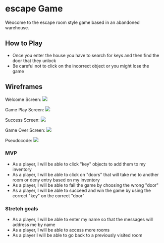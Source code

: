 # escape Game
Weocome to the escape room style game based in an abandoned warehouse. 
## How to Play
- Once you enter the house you have to search for keys and then find the door that they unlock
- Be careful not to click on the incorrect object or you might lose the game

## Wireframes

Welcome Screen:
<img src = "https://i.imgur.com/VpdnhlA.png">

Game Play Screen:
<img src = "https://i.imgur.com/ZoZfJ58.png">

Success Screen:
<img src = "https://i.imgur.com/t2IJeeu.png">

Game Over Screen:
<img src = "https://i.imgur.com/IskV9vX.png">

Pseudocode:
<img src = "https://i.imgur.com/0FGYdxK.jpg">

### MVP
- As a player, I will be able to click "key" objects to add them to my inventory 
- As a player, I will be able to click on "doors" that will take me to another room or deny entry based on my inventory 
- As a player, I will be able to fail the game by choosing the wrong "door" 
- As a player, I will be able to succeed and win the game by using the correct "key" on the correct "door"

### Stretch goals
- As a player, I will be able to enter my name so that the messages will address me by name
- As a player, I will be able to access more rooms
- As a player I will be able to go back to a previously visited room